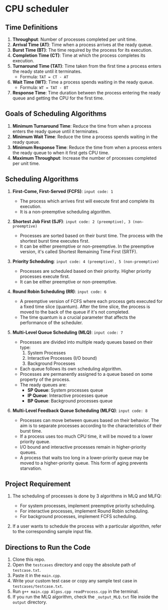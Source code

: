 # CPU scheduler

## Time Definitions

1. **Throughput**: Number of processes completed per unit time.
2. **Arrival Time (AT)**: Time when a process arrives at the ready queue.
3. **Burst Time (BT)**: The time required by the process for its execution.
4. **Completion Time (CT)**: Time at which the process completes its execution.
5. **Turnaround Time (TAT)**: Time taken from the first time a process enters the ready state until it terminates.
   - Formula: `TAT = CT - AT`
6. **Wait Time (WT)**: Time a process spends waiting in the ready queue.
   - Formula: `WT = TAT - BT`
7. **Response Time**: Time duration between the process entering the ready queue and getting the CPU for the first time.

## Goals of Scheduling Algorithms

1. **Minimum Turnaround Time**: Reduce the time from when a process enters the ready queue until it terminates.
2. **Minimum Wait Time**: Reduce the time a process spends waiting in the ready queue.
3. **Minimum Response Time**: Reduce the time from when a process enters the ready queue to when it first gets CPU time.
4. **Maximum Throughput**: Increase the number of processes completed per unit time.

## Scheduling Algorithms

1. **First-Come, First-Served (FCFS)**: `input code: 1`
   - The process which arrives first will execute first and complete its execution.
   - It is a non-preemptive scheduling algorithm.

2. **Shortest Job First (SJF)**: `input code: 2 (preemptive), 3 (non-preemptive)`
   - Processes are sorted based on their burst time. The process with the shortest burst time executes first.
   - It can be either preemptive or non-preemptive. In the preemptive version, it's called Shortest Remaining Time First (SRTF).

3. **Priority Scheduling**: `input code: 4 (preemptive), 5 (non-preemptive)`
   - Processes are scheduled based on their priority. Higher priority processes execute first.
   - It can be either preemptive or non-preemptive.

4. **Round Robin Scheduling (RR)**: `input code: 6`
   - A preemptive version of FCFS where each process gets executed for a fixed time slice (quantum). After the time slice, the process is moved to the back of the queue if it's not completed.
   - The time quantum is a crucial parameter that affects the performance of the scheduler.

5. **Multi-Level Queue Scheduling (MLQ)**: `input code: 7`
   - Processes are divided into multiple ready queues based on their type:
     1. System Processes
     2. Interactive Processes (I/O bound)
     3. Background Processes
   - Each queue follows its own scheduling algorithm.
   - Processes are permanently assigned to a queue based on some property of the process.
   - The ready queues are:
     - **SP Queue**: System processes queue
     - **IP Queue**: Interactive processes queue
     - **BP Queue**: Background processes queue

6. **Multi-Level Feedback Queue Scheduling (MLFQ)**: `input code: 8`
   - Processes can move between queues based on their behavior. The aim is to separate processes according to the characteristics of their burst time.
   - If a process uses too much CPU time, it will be moved to a lower priority queue.
   - I/O bound and interactive processes remain in higher-priority queues.
   - A process that waits too long in a lower-priority queue may be moved to a higher-priority queue. This form of aging prevents starvation.

## Project Requirement

1. The scheduling of processes is done by 3 algorithms in MLQ and MLFQ:
   - For system processes, implement preemptive priority scheduling.
   - For interactive processes, implement Round Robin scheduling.
   - For background processes, implement FCFS scheduling.

2. If a user wants to schedule the process with a particular algorithm, refer to the corresponding sample input file.

## Directions to Run the Code

1. Clone this repo.
2. Open the `testcases` directory and copy the absolute path of `testcase.txt`.
3. Paste it in the `main.cpp`.
4. Write your custom test case or copy any sample test case in `testcases/testcase.txt`.
5. Run `g++ main.cpp Algos.cpp readProcess.cpp` in the terminal.
6. If you run the MLQ algorithm, check the `_output_MLQ.txt` file inside the `output` directory.
